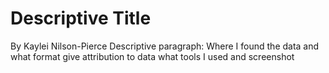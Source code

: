 # Descriptive Title

By Kaylei Nilson-Pierce
Descriptive paragraph: Where I found the data and what format
give attribution to data 
what tools I used and screenshot
